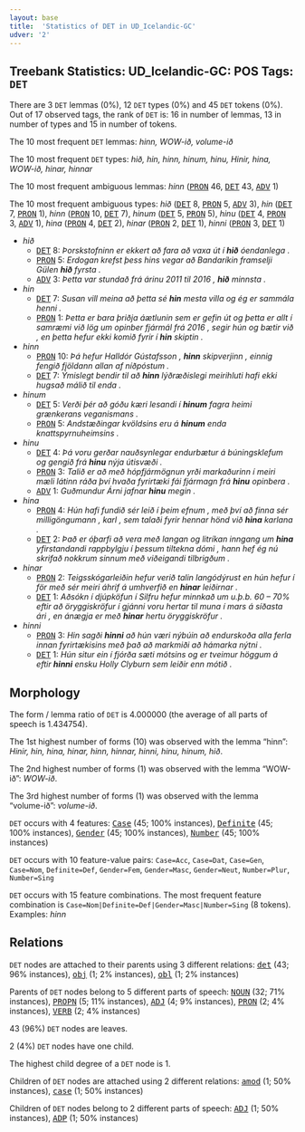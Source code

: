 ```yaml
---
layout: base
title:  'Statistics of DET in UD_Icelandic-GC'
udver: '2'
---
```


## Treebank Statistics: UD_Icelandic-GC: POS Tags: `DET`

There are 3 `DET` lemmas (0%), 12 `DET` types (0%) and 45 `DET` tokens (0%).
Out of 17 observed tags, the rank of `DET` is: 16 in number of lemmas, 13 in number of types and 15 in number of tokens.

The 10 most frequent `DET` lemmas: <em>hinn, WOW-ið, volume-ið</em>

The 10 most frequent `DET` types:  <em>hið, hin, hinn, hinum, hinu, Hinir, hina, WOW-ið, hinar, hinnar</em>

The 10 most frequent ambiguous lemmas: <em>hinn</em> (<tt><a href="is_gc-pos-PRON.html">PRON</a></tt> 46, <tt><a href="is_gc-pos-DET.html">DET</a></tt> 43, <tt><a href="is_gc-pos-ADV.html">ADV</a></tt> 1)

The 10 most frequent ambiguous types:  <em>hið</em> (<tt><a href="is_gc-pos-DET.html">DET</a></tt> 8, <tt><a href="is_gc-pos-PRON.html">PRON</a></tt> 5, <tt><a href="is_gc-pos-ADV.html">ADV</a></tt> 3), <em>hin</em> (<tt><a href="is_gc-pos-DET.html">DET</a></tt> 7, <tt><a href="is_gc-pos-PRON.html">PRON</a></tt> 1), <em>hinn</em> (<tt><a href="is_gc-pos-PRON.html">PRON</a></tt> 10, <tt><a href="is_gc-pos-DET.html">DET</a></tt> 7), <em>hinum</em> (<tt><a href="is_gc-pos-DET.html">DET</a></tt> 5, <tt><a href="is_gc-pos-PRON.html">PRON</a></tt> 5), <em>hinu</em> (<tt><a href="is_gc-pos-DET.html">DET</a></tt> 4, <tt><a href="is_gc-pos-PRON.html">PRON</a></tt> 3, <tt><a href="is_gc-pos-ADV.html">ADV</a></tt> 1), <em>hina</em> (<tt><a href="is_gc-pos-PRON.html">PRON</a></tt> 4, <tt><a href="is_gc-pos-DET.html">DET</a></tt> 2), <em>hinar</em> (<tt><a href="is_gc-pos-PRON.html">PRON</a></tt> 2, <tt><a href="is_gc-pos-DET.html">DET</a></tt> 1), <em>hinni</em> (<tt><a href="is_gc-pos-PRON.html">PRON</a></tt> 3, <tt><a href="is_gc-pos-DET.html">DET</a></tt> 1)


* <em>hið</em>
  * <tt><a href="is_gc-pos-DET.html">DET</a></tt> 8: <em>Þorskstofninn er ekkert að fara að vaxa út í <b>hið</b> óendanlega .</em>
  * <tt><a href="is_gc-pos-PRON.html">PRON</a></tt> 5: <em>Erdogan krefst þess hins vegar að Bandaríkin framselji Gülen <b>hið</b> fyrsta .</em>
  * <tt><a href="is_gc-pos-ADV.html">ADV</a></tt> 3: <em>Þetta var stundað frá árinu 2011 til 2016 , <b>hið</b> minnsta .</em>
* <em>hin</em>
  * <tt><a href="is_gc-pos-DET.html">DET</a></tt> 7: <em>Susan vill meina að þetta sé <b>hin</b> mesta villa og ég er sammála henni .</em>
  * <tt><a href="is_gc-pos-PRON.html">PRON</a></tt> 1: <em>Þetta er bara þriðja áætlunin sem er gefin út og þetta er allt í samræmi við lög um opinber fjármál frá 2016 , segir hún og bætir við , en þetta hefur ekki komið fyrir í <b>hin</b> skiptin .</em>
* <em>hinn</em>
  * <tt><a href="is_gc-pos-PRON.html">PRON</a></tt> 10: <em>Þá hefur Halldór Gústafsson , <b>hinn</b> skipverjinn , einnig fengið fjöldann allan af níðpóstum .</em>
  * <tt><a href="is_gc-pos-DET.html">DET</a></tt> 7: <em>Ýmislegt bendir til að <b>hinn</b> lýðræðislegi meirihluti hafi ekki hugsað málið til enda .</em>
* <em>hinum</em>
  * <tt><a href="is_gc-pos-DET.html">DET</a></tt> 5: <em>Verði þér að góðu kæri lesandi í <b>hinum</b> fagra heimi grænkerans veganismans .</em>
  * <tt><a href="is_gc-pos-PRON.html">PRON</a></tt> 5: <em>Andstæðingar kvöldsins eru á <b>hinum</b> enda knattspyrnuheimsins .</em>
* <em>hinu</em>
  * <tt><a href="is_gc-pos-DET.html">DET</a></tt> 4: <em>Þá voru gerðar nauðsynlegar endurbætur á búningsklefum og gengið frá <b>hinu</b> nýja útisvæði .</em>
  * <tt><a href="is_gc-pos-PRON.html">PRON</a></tt> 3: <em>Talið er að með hópfjármögnun yrði markaðurinn í meiri mæli látinn ráða því hvaða fyrirtæki fái fjármagn frá <b>hinu</b> opinbera .</em>
  * <tt><a href="is_gc-pos-ADV.html">ADV</a></tt> 1: <em>Guðmundur Árni jafnar <b>hinu</b> megin .</em>
* <em>hina</em>
  * <tt><a href="is_gc-pos-PRON.html">PRON</a></tt> 4: <em>Hún hafi fundið sér leið í þeim efnum , með því að finna sér milligöngumann , karl , sem talaði fyrir hennar hönd við <b>hina</b> karlana .</em>
  * <tt><a href="is_gc-pos-DET.html">DET</a></tt> 2: <em>Það er óþarfi að vera með langan og litríkan inngang um <b>hina</b> yfirstandandi rappbylgju í þessum tiltekna dómi , hann hef ég nú skrifað nokkrum sinnum með viðeigandi tilbrigðum .</em>
* <em>hinar</em>
  * <tt><a href="is_gc-pos-PRON.html">PRON</a></tt> 2: <em>Teigsskógarleiðin hefur verið talin langódýrust en hún hefur í för með sér meiri áhrif á umhverfið en <b>hinar</b> leiðirnar .</em>
  * <tt><a href="is_gc-pos-DET.html">DET</a></tt> 1: <em>Aðsókn í djúpköfun í Silfru hefur minnkað um u.þ.b. 60 – 70% eftir að öryggiskröfur í gjánni voru hertar til muna í mars á síðasta ári , en ánægja er með <b>hinar</b> hertu öryggiskröfur .</em>
* <em>hinni</em>
  * <tt><a href="is_gc-pos-PRON.html">PRON</a></tt> 3: <em>Hin sagði <b>hinni</b> að hún væri nýbúin að endurskoða alla ferla innan fyrirtækisins með það að markmiði að hámarka nýtni .</em>
  * <tt><a href="is_gc-pos-DET.html">DET</a></tt> 1: <em>Hún situr ein í fjórða sæti mótsins og er tveimur höggum á eftir <b>hinni</b> ensku Holly Clyburn sem leiðir enn mótið .</em>

## Morphology

The form / lemma ratio of `DET` is 4.000000 (the average of all parts of speech is 1.434754).

The 1st highest number of forms (10) was observed with the lemma “hinn”: <em>Hinir, hin, hina, hinar, hinn, hinnar, hinni, hinu, hinum, hið</em>.

The 2nd highest number of forms (1) was observed with the lemma “WOW-ið”: <em>WOW-ið</em>.

The 3rd highest number of forms (1) was observed with the lemma “volume-ið”: <em>volume-ið</em>.

`DET` occurs with 4 features: <tt><a href="is_gc-feat-Case.html">Case</a></tt> (45; 100% instances), <tt><a href="is_gc-feat-Definite.html">Definite</a></tt> (45; 100% instances), <tt><a href="is_gc-feat-Gender.html">Gender</a></tt> (45; 100% instances), <tt><a href="is_gc-feat-Number.html">Number</a></tt> (45; 100% instances)

`DET` occurs with 10 feature-value pairs: `Case=Acc`, `Case=Dat`, `Case=Gen`, `Case=Nom`, `Definite=Def`, `Gender=Fem`, `Gender=Masc`, `Gender=Neut`, `Number=Plur`, `Number=Sing`

`DET` occurs with 15 feature combinations.
The most frequent feature combination is `Case=Nom|Definite=Def|Gender=Masc|Number=Sing` (8 tokens).
Examples: <em>hinn</em>


## Relations

`DET` nodes are attached to their parents using 3 different relations: <tt><a href="is_gc-dep-det.html">det</a></tt> (43; 96% instances), <tt><a href="is_gc-dep-obj.html">obj</a></tt> (1; 2% instances), <tt><a href="is_gc-dep-obl.html">obl</a></tt> (1; 2% instances)

Parents of `DET` nodes belong to 5 different parts of speech: <tt><a href="is_gc-pos-NOUN.html">NOUN</a></tt> (32; 71% instances), <tt><a href="is_gc-pos-PROPN.html">PROPN</a></tt> (5; 11% instances), <tt><a href="is_gc-pos-ADJ.html">ADJ</a></tt> (4; 9% instances), <tt><a href="is_gc-pos-PRON.html">PRON</a></tt> (2; 4% instances), <tt><a href="is_gc-pos-VERB.html">VERB</a></tt> (2; 4% instances)

43 (96%) `DET` nodes are leaves.

2 (4%) `DET` nodes have one child.

The highest child degree of a `DET` node is 1.

Children of `DET` nodes are attached using 2 different relations: <tt><a href="is_gc-dep-amod.html">amod</a></tt> (1; 50% instances), <tt><a href="is_gc-dep-case.html">case</a></tt> (1; 50% instances)

Children of `DET` nodes belong to 2 different parts of speech: <tt><a href="is_gc-pos-ADJ.html">ADJ</a></tt> (1; 50% instances), <tt><a href="is_gc-pos-ADP.html">ADP</a></tt> (1; 50% instances)

